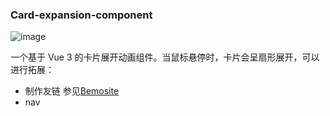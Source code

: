 ### Card-expansion-component

![image](https://github.com/Mengbooo/POKEMENG-/assets/143786942/d42efdee-c2b3-47f3-9610-60120baada0e)

一个基于 Vue 3 的卡片展开动画组件。当鼠标悬停时，卡片会呈扇形展开，可以进行拓展：

- 制作友链 参见[Bemosite](https://bemosite.fun)
- nav
